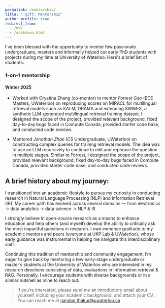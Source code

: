 ```yaml
---
permalink: /mentorship/
title: ":gift: Mentorship"
author_profile: true
redirect_from: 
  - /md/
  - /markdown.html
---
```


I've been blessed with the oppertunity to mentor few passionate undergraduate, masters and informally helped out early PhD students with projects during my time at University of Waterloo. Here's a brief list of students:

### 1-on-1 mentorship

#### Winter 2025

- Worked with Crystina Zhang (co-mentor) to mentor <i>Forrest Gao</i> (ECE Masters, UWaterloo) on reproducing scores on MIRACL for multilingual retrieval models such as KALM, DRAMA and extending SWIM-X, a synthetic LLM-generated multilingual retrieval training dataset. I designed the scope of the project, provided relevant background, fixed day-to-day bugs faced in Compute Canada, provided starter code base, and conducted code reviews

- Mentored <i>Jonathan Zhao</i> (CS Undergraduate, UWaterloo) on constructing complex queries for training retrieval models. The idea was to use an LLM recursively to continue to edit and rephrase the question in multiple stages. Similar to Forrest, I designed the scope of the project, provided relevant background, fixed day-to-day bugs faced in Compute Canada, provided starter code base, and conducted code reviews.


## A brief history about my journey:

I transitioned into an academic lifestyle to pursue my curiosity in conducting research in Natural Language Processing (NLP) and Information Retrieval (IR). My career path has evolved across several domains — from electronics → data analytics → data science → NLP & IR.

I strongly believe in open-source research as a means to enhance education and help others (and myself) develop the ability to critically ask the most impactful questions in research. I owe immense gratitude to my academic mentors and peers (everyone at UKP Lab & UWaterloo), whose early guidance was instrumental in helping me navigate this interdisciplinary shift.

Continuing this tradition of mentorship and community engagement, I’m eager to give back by mentoring a few early-stage undergraduate or master’s students at the University of Waterloo who are interested in my research directions consisting of data, evaluations in information retrieval & RAG. Personally, I encourage students with diverse backgrounds or in a similar nutshell as mine to reach out.

> If you’re interested, please send me an introductory email about yourself, including your academic background, and attach your CV. You can reach me at nandan.thakur@uwaterloo.ca
